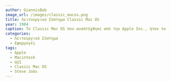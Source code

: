 ```yaml
---
author: GiannisBab
image_url: /images/classic_macos.png
title: Λειτουργικό Σύστημα Classic Mac OS
year: 1984
caption: Το Classic Mac OS που αναπτύχθηκε από την Apple Inc., ήταν το αρχικό λειτουργικό σύστημα για τους υπολογιστές Macintosh, το οποίο κυκλοφόρησε το 1984. Γνωστό για τη καινοτόμα γραφική του διεπαφή, διέφερε σημαντικά από τις "κείμενο-βασισμένες" εντολές των άλλων συστημάτων της εποχής, κάνοντας την εμπειρία της χρήσης του υπολογιστή πιο προσβάσιμη και διαισθητική.
categories:
  - Λειτουργικό Σύστημα 
  - Εφαρμογές
tags:
  - Apple
  - Macintosh
  - GUI
  - Classic Mac OS
  - Steve Jobs
---
```

